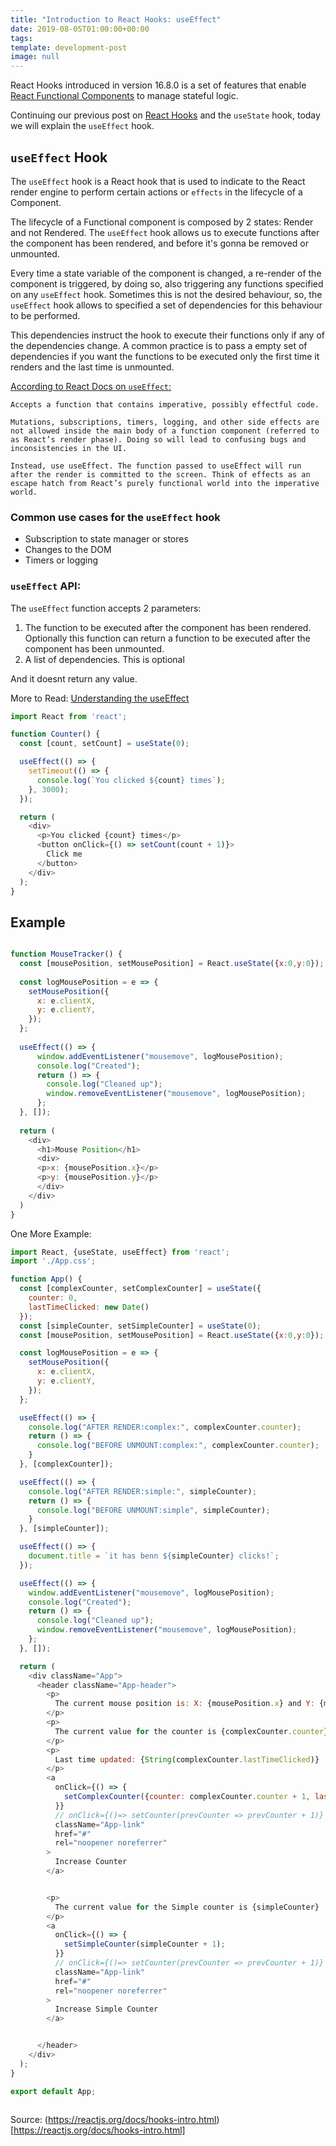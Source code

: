 ```yaml
---
title: "Introduction to React Hooks: useEffect"
date: 2019-08-05T01:00:00+00:00
tags:
template: development-post
image: null
---
```


React Hooks introduced in version 16.8.0 is a set of features that enable [React Functional Components](https://cobuildlab.com/development-blog/react-patterns-functional-components-vs-class-components/) to manage stateful logic.

Continuing our previous post on [React Hooks](https://cobuildlab.com/development-blog/introduction-to-react-hooks-useState/) and the `useState` hook, today we will explain the `useEffect` hook.


## `useEffect` Hook

The `useEffect` hook is a React hook that is used to indicate to the React render engine to perform certain actions or `effects` in the lifecycle of a Component.

The lifecycle of a Functional component is composed by 2 states: Render and not Rendered. The `useEffect` hook allows us to execute functions after the component has been rendered, and before it's gonna be removed or unmounted.

Every time a state variable of the component is changed, a re-render of the component is triggered, by doing so, also triggering any functions specified on any `useEffect` hook. Sometimes this is not the desired behaviour, so, the `useEffect` hook allows to specified a set of dependencies for this behaviour to be performed. 

This dependencies instruct the hook to execute their functions only if any of the dependencies change. A common practice is to pass a empty set of dependencies if you want the functions to be executed only the first time it renders and the last time is unmounted.


[According to React Docs on `useEffect`:](https://reactjs.org/docs/hooks-reference.html#useeffect)

```text
Accepts a function that contains imperative, possibly effectful code.

Mutations, subscriptions, timers, logging, and other side effects are not allowed inside the main body of a function component (referred to as React’s render phase). Doing so will lead to confusing bugs and inconsistencies in the UI.

Instead, use useEffect. The function passed to useEffect will run after the render is committed to the screen. Think of effects as an escape hatch from React’s purely functional world into the imperative world.

```  

### Common use cases for the `useEffect` hook

- Subscription to state manager or stores
- Changes to the DOM
- Timers or logging


### `useEffect` API:

The `useEffect` function accepts 2 parameters:

1) The function to be executed after the component has been rendered. Optionally this function can return a function to be executed after the component has been unmounted. 
2) A list of dependencies. This is optional

And it doesnt return any value.

More to Read: [Understanding the useEffect](https://overreacted.io/a-complete-guide-to-useeffect/)

```javascript 1.8
import React from 'react';

function Counter() {
  const [count, setCount] = useState(0);

  useEffect(() => {
    setTimeout(() => {
      console.log(`You clicked ${count} times`);
    }, 3000);
  });

  return (
    <div>
      <p>You clicked {count} times</p>
      <button onClick={() => setCount(count + 1)}>
        Click me
      </button>
    </div>
  );
}
``` 

## Example

```javascript 1.8

function MouseTracker() {  
  const [mousePosition, setMousePosition] = React.useState({x:0,y:0});
  
  const logMousePosition = e => {
    setMousePosition({
      x: e.clientX,
      y: e.clientY,
    });
  };
  
  useEffect(() => {
      window.addEventListener("mousemove", logMousePosition);
      console.log("Created");
      return () => {
        console.log("Cleaned up");
        window.removeEventListener("mousemove", logMousePosition);
      };
  }, []);
  
  return (
    <div>
      <h1>Mouse Position</h1>
      <div>
      <p>x: {mousePosition.x}</p>
      <p>y: {mousePosition.y}</p>
      </div>
    </div>
  )
}
```

One More Example:

```javascript 1.8
import React, {useState, useEffect} from 'react';
import './App.css';

function App() {
  const [complexCounter, setComplexCounter] = useState({
    counter: 0,
    lastTimeClicked: new Date()
  });
  const [simpleCounter, setSimpleCounter] = useState(0);
  const [mousePosition, setMousePosition] = React.useState({x:0,y:0});

  const logMousePosition = e => {
    setMousePosition({
      x: e.clientX,
      y: e.clientY,
    });
  };

  useEffect(() => {
    console.log("AFTER RENDER:complex:", complexCounter.counter);
    return () => {
      console.log("BEFORE UNMOUNT:complex:", complexCounter.counter);
    }
  }, [complexCounter]);

  useEffect(() => {
    console.log("AFTER RENDER:simple:", simpleCounter);
    return () => {
      console.log("BEFORE UNMOUNT:simple", simpleCounter);
    }
  }, [simpleCounter]);

  useEffect(() => {
    document.title = `it has benn ${simpleCounter} clicks!`;
  });

  useEffect(() => {
    window.addEventListener("mousemove", logMousePosition);
    console.log("Created");
    return () => {
      console.log("Cleaned up");
      window.removeEventListener("mousemove", logMousePosition);
    };
  }, []);

  return (
    <div className="App">
      <header className="App-header">
        <p>
          The current mouse position is: X: {mousePosition.x} and Y: {mousePosition.y}
        </p>
        <p>
          The current value for the counter is {complexCounter.counter}
        </p>
        <p>
          Last time updated: {String(complexCounter.lastTimeClicked)}
        </p>
        <a
          onClick={() => {
            setComplexCounter({counter: complexCounter.counter + 1, lastTimeClicked: new Date()})
          }}
          // onClick={()=> setCounter(prevCounter => prevCounter + 1)}
          className="App-link"
          href="#"
          rel="noopener noreferrer"
        >
          Increase Counter
        </a>


        <p>
          The current value for the Simple counter is {simpleCounter}
        </p>
        <a
          onClick={() => {
            setSimpleCounter(simpleCounter + 1);
          }}
          // onClick={()=> setCounter(prevCounter => prevCounter + 1)}
          className="App-link"
          href="#"
          rel="noopener noreferrer"
        >
          Increase Simple Counter
        </a>


      </header>
    </div>
  );
}

export default App;



```

Source: (https://reactjs.org/docs/hooks-intro.html)[https://reactjs.org/docs/hooks-intro.html] 

